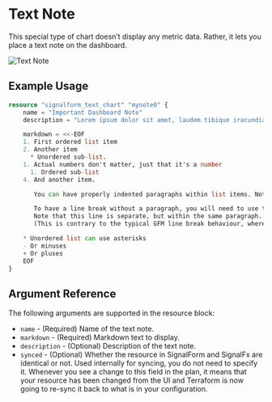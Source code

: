 # Text Note

This special type of chart doesn’t display any metric data. Rather, it lets you place a text note on the dashboard.

![Text Note](https://github.com/Yelp/terraform-provider-signalform/raw/master/docs/resources/text_note.png)


## Example Usage

```terraform
resource "signalform_text_chart" "mynote0" {
    name = "Important Dashboard Note"
    description = "Lorem ipsum dolor sit amet, laudem tibique iracundia at mea. Nam posse dolores ex, nec cu adhuc putent honestatis"

    markdown = <<-EOF
    1. First ordered list item
    2. Another item
      * Unordered sub-list.
    1. Actual numbers don't matter, just that it's a number
      1. Ordered sub-list
    4. And another item.

       You can have properly indented paragraphs within list items. Notice the blank line above, and the leading spaces (at least one, but we'll use three here to also align the raw Markdown).

       To have a line break without a paragraph, you will need to use two trailing spaces.⋅⋅
       Note that this line is separate, but within the same paragraph.⋅⋅
       (This is contrary to the typical GFM line break behaviour, where trailing spaces are not required.)

    * Unordered list can use asterisks
    - Or minuses
    + Or pluses
    EOF
}
```


## Argument Reference

The following arguments are supported in the resource block:

* `name` - (Required) Name of the text note.
* `markdown` - (Required) Markdown text to display.
* `description` - (Optional) Description of the text note.
* `synced` - (Optional) Whether the resource in SignalForm and SignalFx are identical or not. Used internally for syncing, you do not need to specify it. Whenever you see a change to this field in the plan, it means that your resource has been changed from the UI and Terraform is now going to re-sync it back to what is in your configuration.
